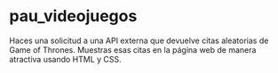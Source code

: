 # pau_videojuegos
Haces una solicitud a una API externa que devuelve citas aleatorias de Game of Thrones. Muestras esas citas en la página web de manera atractiva usando HTML y CSS.
